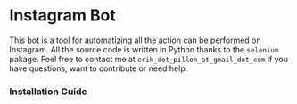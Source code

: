 # Instagram Bot

This bot is a tool for automatizing all the action can be performed on Instagram. All the source code is written in Python thanks to the `selenium` pakage. Feel free to contact me at `erik_dot_pillon_at_gmail_dot_com` if you have questions, want to contribute or need help.

### Installation Guide


